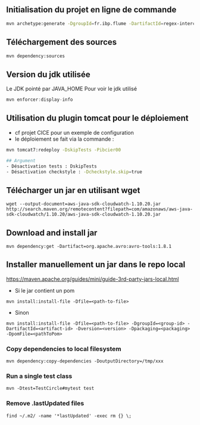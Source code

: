 ## Initialisation du projet en ligne de commande
```bash
mvn archetype:generate -DgroupId=fr.ibp.flume -DartifactId=regex-interceptor -DarchetypeArtifactId=maven-archetype-quickstart -DinteractiveMode=false
```
## Téléchargement des sources
```bash
mvn dependency:sources
```
## Version du jdk utilisée
Le JDK pointé par JAVA_HOME
Pour voir le jdk utilisé
```java
mvn enforcer:display-info
```
## Utilisation du plugin tomcat pour le déploiement
- cf projet CICE pour un exemple de configuration
- le déploiement se fait via la commande :
```bash
mvn tomcat7:redeploy -DskipTests -Pibcier00

## Argument
- Désactivation tests : DskipTests
- Désactivation checkstyle : -Dcheckstyle.skip=true
```
## Télécharger un jar en utilisant wget
```
wget --output-document=aws-java-sdk-cloudwatch-1.10.20.jar http://search.maven.org/remotecontent?filepath=com/amazonaws/aws-java-sdk-cloudwatch/1.10.20/aws-java-sdk-cloudwatch-1.10.20.jar
```

## Download and install jar
```
mvn dependency:get -Dartifact=org.apache.avro:avro-tools:1.8.1
```

## Installer manuellement un jar dans le repo local

https://maven.apache.org/guides/mini/guide-3rd-party-jars-local.html

- Si le jar contient un pom
```
mvn install:install-file -Dfile=<path-to-file>
```
- Sinon
```
mvn install:install-file -Dfile=<path-to-file> -DgroupId=<group-id> -DartifactId=<artifact-id> -Dversion=<version> -Dpackaging=<packaging> -DpomFile=<pathToPom>
```

### Copy dependencies to local filesystem
```
mvn dependency:copy-dependencies -DoutputDirectory=/tmp/xxx
```

### Run a single test class
```
mvn -Dtest=TestCircle#mytest test
```

### Remove .lastUpdated files
```
find ~/.m2/ -name '*lastUpdated' -exec rm {} \;
```
